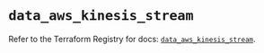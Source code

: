 # `data_aws_kinesis_stream`

Refer to the Terraform Registry for docs: [`data_aws_kinesis_stream`](https://registry.terraform.io/providers/hashicorp/aws/6.0.0/docs/data-sources/kinesis_stream).
